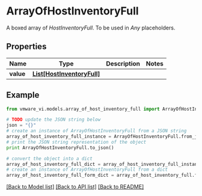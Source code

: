 # ArrayOfHostInventoryFull

A boxed array of *HostInventoryFull*. To be used in *Any* placeholders. 

## Properties
Name | Type | Description | Notes
------------ | ------------- | ------------- | -------------
**value** | [**List[HostInventoryFull]**](HostInventoryFull.md) |  | 

## Example

```python
from vmware_vi.models.array_of_host_inventory_full import ArrayOfHostInventoryFull

# TODO update the JSON string below
json = "{}"
# create an instance of ArrayOfHostInventoryFull from a JSON string
array_of_host_inventory_full_instance = ArrayOfHostInventoryFull.from_json(json)
# print the JSON string representation of the object
print ArrayOfHostInventoryFull.to_json()

# convert the object into a dict
array_of_host_inventory_full_dict = array_of_host_inventory_full_instance.to_dict()
# create an instance of ArrayOfHostInventoryFull from a dict
array_of_host_inventory_full_form_dict = array_of_host_inventory_full.from_dict(array_of_host_inventory_full_dict)
```
[[Back to Model list]](../README.md#documentation-for-models) [[Back to API list]](../README.md#documentation-for-api-endpoints) [[Back to README]](../README.md)


